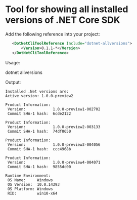 # Tool for showing all installed versions of .NET Core SDK

Add the following reference into your project:

```xml
   <DotNetCliToolReference Include="dotnet-allversions">
       <Version>0.1.1-*</Version>
   </DotNetCliToolReference>
```

Usage:

dotnet allversions

Output:
```
Installed .Net versions are:
Active version: 1.0.0-preview2

Product Information:
 Version:            1.0.0-preview1-002702
 Commit SHA-1 hash:  6cde2122

Product Information:
 Version:            1.0.0-preview2-003133
 Commit SHA-1 hash:  74df0650

Product Information:
 Version:            1.0.0-preview3-004056
 Commit SHA-1 hash:  ccc4968b

Product Information:
 Version:            1.0.0-preview4-004071
 Commit SHA-1 hash:  9855dc00

Runtime Environment:
 OS Name:     Windows
 OS Version:  10.0.14393
 OS Platform: Windows
 RID:         win10-x64
 ```

